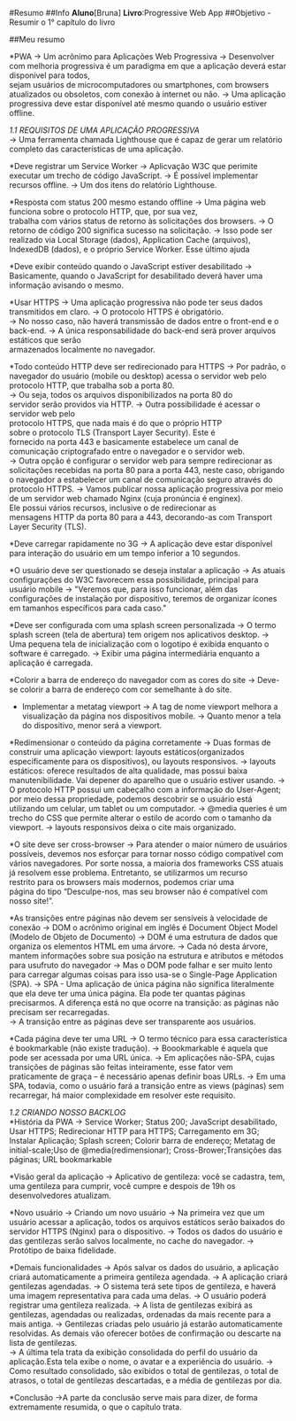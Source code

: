 #Resumo
##Info
**Aluno**[Bruna]
**Livro**:Progressive Web App
##Objetivo
  -Resumir o 1° capítulo do livro


##Meu resumo

*PWA -> Um acrônimo para Aplicações Web Progressiva
     -> Desenvolver	com	melhoria progressiva	 é	 um	 paradigma	 em	 que	 a	 aplicação	 deverá	 estar disponível	 para	 todos,	 
        sejam	 usuários	 de	 microcomputadores	 ou smartphones,	 com	 browsers	 atualizados	 ou	 obsoletos, 
        com conexão	à	internet	ou	não.
     -> Uma	 aplicação	 progressiva	 deve estar	disponível	até	mesmo	quando	o	usuário	estiver	offline.   


*1.1 REQUISITOS DE UMA APLICAÇÃO PROGRESSIVA*   
-> Uma ferramenta	chamada	Lighthouse	que	é	capaz	de	gerar	um	relatório completo	 das	 características	 de	 uma	 aplicação.

*Deve registrar um Service Worker -> Aplicvação W3C que perimite executar um trecho de código JavaScript.
                                  -> É possível implementar recursos offline.
                                  -> Um dos itens do relatório Lighthouse.
                                  

*Resposta	com	status	200	mesmo	estando	offline -> Uma	página	web	funciona	 sobre	 o	protocolo	HTTP,	 que,	por sua	 vez,	 
                                                   trabalha	 com	 vários	 status	 de	 retorno	 às	 solicitações	 dos browsers.
                                                -> O	retorno	de	código	200	significa	sucesso	na	solicitação.
                                                -> Isso	 pode	 ser	 realizado	 via	Local	 Storage	 (dados),	Application
                                                   Cache	(arquivos),	IndexedDB	(dados),	e	o	próprio	Service	Worker. Esse último
                                                   ajuda 
                                                
 *Deve	 exibir	 conteúdo	 quando	 o	 JavaScript	 estiver desabilitado -> Basicamente, quando o JavaScript for desabilitado deverá
                                                                           haver uma informação avisando o mesmo.
                                                                           
 *Usar HTTPS -> Uma	 aplicação	 progressiva	 não	 pode	 ter	 seus	 dados transmitidos	 em	 claro.
             -> O	 protocolo	 HTTPS	 é	 obrigatório.	
             -> No nosso	caso,	não	haverá	transmissão	de	dados	entre	o	front-end	e	o back-end.
             -> A	 única	 responsabilidade	 do	 back-end	 será	 prover arquivos	 estáticos	 que	 serão	 
             armazenados	 localmente	 no navegador.
             
*Todo	 conteúdo	 HTTP	 deve	 ser	 redirecionado	 para HTTPS -> Por	 padrão,	 o	 navegador	 do	 usuário
                                                                 (mobile	ou	desktop)	acessa	o	 servidor	web	pelo	protocolo	HTTP,
                                                                 que	 trabalha	 sob	 a	 porta	 80.	 
                                                              -> Ou	 seja,	 todos	 os	 arquivos disponibilizados	na	porta	80	do  
                                                                 servidor	serão	providos	via	HTTP.
                                                              -> Outra	 possibilidade	 é	 acessar	 o	 servidor	 web	 pelo   
                                                                 protocolo HTTPS,	 que	 nada	 mais	 é	 do	 que	 o	 próprio	 HTTP	 
                                                                 sobre	 o protocolo	 TLS	 (Transport	 Layer	 Security).	 Este	 é	 
                                                                 fornecido	 na porta	 443	 e	 basicamente	 estabelece	 um	 canal	                                                                    de	 comunicação criptografado	entre	o	navegador	e	o	servidor	web.	
                                                              -> Outra	 opção	 é	 configurar	 o	 servidor	 web	 para	 sempre
                                                                 redirecionar	as	solicitações	recebidas	na	porta	80	para	a	porta                                                                    443,	neste	 caso,	 obrigando	 o navegador	 a	 estabelecer um	 canal
                                                                 de comunicação	 seguro	através	 do	 protocolo	 HTTPS. 
                                                              -> Vamos	 publicar	 nossa	 aplicação	 progressiva	 por	 meio	 de	 um
                                                                 servidor	 web	 chamado	 Nginx	 (cuja	 pronúncia	 é	 enginex).	
                                                                 Ele possui	 vários	 recursos, inclusive	 o	 de	 redirecionar	 as	 
                                                                 mensagens HTTP	da	porta	80	para	a	443, decorando-as	com	Transport	
                                                                 Layer Security	(TLS).                                                          
                                                                 	  
                                                                 	

*Deve carregar rapidamente no 3G -> A	aplicação deve	 estar	 disponível	 para	 interação	 do	 usuário	 em	 um	 tempo inferior	 a	 10	 segundos.

*O usuário deve ser	questionado se deseja	instalar a aplicação -> As atuais configurações do W3C favorecem essa possibilidade, principal
                                                                  para usuário mobile
                                                               -> "Veremos	 que,	 para	 isso	 funcionar,	 além	 das	 configurações de
                                                                  instalação	 por	 dispositivo,	 teremos	 de	 organizar	 ícones	 em
                                                                  tamanhos específicos	para	cada	caso."
 
 *Deve	 ser	 configurada	 com	 uma	 splash	 screen personalizada -> O	 termo	 splash	 screen	 (tela	 de	 abertura) tem	 origem	                                                                          nos aplicativos	desktop.
                                                                      -> Uma	pequena	tela	de	inicialização	com o	logotipo	é	exibida	                                                                          enquanto	o	software	é	carregado.
                                                                      -> Exibir	uma	página	intermediária	enquanto	a	aplicação	é
                                                                         carregada.
                                                                         
 *Colorir	 a	 barra	 de	 endereço	 do	 navegador	 com	 as cores	do	site -> Deve-se	 colorir	 a	 barra	 de	 endereço	 com	 cor
semelhante	à	do	site.                  
                                                                      
 * Implementar	a	metatag	viewport -> A	tag		<meta>		de	nome		viewport		melhora	a	visualização	da página	 nos	 dispositivos	                                         mobile.
                                   -> Quanto	 menor	 a	 tela	 do	 dispositivo, menor	será	a	viewport.
                                   
*Redimensionar	o	conteúdo	da	página	corretamente -> Duas formas de construir uma aplicação viewport: layouts estáticos(organizados
                                                        especificamente	para	os	dispositivos),	ou	layouts	responsivos.
                                                     -> layouts estáticos: oferece	 resultados	 de	 alta qualidade, mas	 possui	 baixa	                                                      manutenibilidade. Vai depener do aparelho que o usuário estiver usando. 
                                                     -> O protocolo HTTP possui um cabeçalho com a informação do User-Agent; por	meio	                                                         dessa	 propriedade,	 podemos	 descobrir	 se	 o	usuário está	 utilizando	 um	                                                       celular,	 um	 tablet	 ou	 um	 computador.
                                                     -> @media	queries	é	um	trecho	do	CSS	que	permite	alterar	o estilo	 de	 acordo	                                                         com	 o	 tamanho	 da	 viewport.
                                                     -> layouts	responsivos deixa o cite mais organizado.
                                                     
*O	site	deve	ser	cross-browser -> Para	 atender	 o	maior	 número	 de	 usuários	 possíveis,	devemos
                                     nos	 esforçar	 para	 tornar	 nosso	 código	 compatível	 com	 vários
                                     navegadores.	Por	sorte	nossa,	a	maioria	dos	frameworks	CSS	atuais
                                     já	 resolvem	esse	problema.	Entretanto,	 se	utilizarmos	um	 recurso                  
                                     restrito	 para	 os	 browsers	 mais	 modernos,	 podemos	 criar	 uma               
                                     página	do	 tipo	“Desculpe-nos,	mas	 seu	browser	não	é	compatível com	nosso	 site!”.
                                     
*As	transições	entre	páginas	não	devem	ser	sensíveis	à velocidade	de	conexão -> DOM o  acrônimo	original em	 inglês	
                                                                                   é	 Document	 Object	 Model	 (Modelo	 de	 Objeto	                                                                                      de Documento) 
                                                                                -> DOM	é	uma	estrutura	de	dados	que organiza	 os	                                                                                         elementos HTML	 em	 uma	 árvore.
                                                                                -> Cada	 nó	 desta árvore, mantem	 informações	 sobre	                                                                                    sua	 posição	 na estrutura e 	atributos	e	métodos	                                                                                    para	usufruto	do	navegador
                                                                                -> Mas o DOM pode falhar e ser muito lento para carregar
                                                                                   algumas coisas para isso usa-se o Single-Page                                                                                            Application (SPA).
                                                                                -> SPA - Uma	aplicação	de	única	página não significa
	 	                                                                               literalmente	 que	 ela	deve	 ter	 uma	 única	                                                                                      página.	 Ela pode	 ter	 quantas páginas	                                                                                              precisarmos. A	 diferença	 está	 no	 que ocorre
	                                                                                 na	transição:	as	páginas	não	precisam	ser                                                                                            recarregadas.  
                                                                                -> A	transição	entre	as	páginas	deve	ser	transparente                                                                                    aos	usuários.
                                                                                
*Cada	página	deve	ter	uma	URL -> O	 termo	 técnico	para	essa	característica	é	bookmarkable (não existe tradução).
                                -> Boookmarkable	 é	 aquela que	 pode	 ser	 acessada	 por	 uma	 URL	 única.
                                -> Em	aplicações	não-SPA,	cujas	 transições	de	páginas	são	feitas inteiramente,	esse	fator vem	
	                                 praticamente	de	graça	–	é	necessário apenas	definir	boas	URLs.
                                -> Em	uma	SPA,	todavia,	como	o	usuário fará	a	 transição	entre	as	views	(páginas)	sem	recarregar,                                    há	maior complexidade	em	resolver	este	requisito. 
                                
*1.2 CRIANDO NOSSO BACKLOG*  
*História da PWA -> Service Worker; Status 200; JavaScript desabilitado, Usar HTTPS; Redirecionar HTTP para HTTPS; Carregamento em 3G;
                    Instalar Aplicação; Splash screen; Colorir barra de endereço; Metatag de initial-scale;Uso de @media(redimensionar);
                    Cross-Brower;Transições das páginas; URL bookmarkable
                    
*Visão	geral	da	aplicação -> Aplicativo de gentileza: você se cadastra, tem, uma gentileza para cumprir, você cumpre e despois de 
                               19h os desenvolvedores atualizam.

 
*Novo	usuário -> Criando um novo usuário
              -> Na	primeira	vez	que	um	usuário	acessar	a	aplicação,	 todos	os arquivos	estáticos	serão	baixados	do	servidor HTTPS
	               (Nginx)	para o	 dispositivo.
             -> Todos	 os	 dados	 do	 usuário	 e	 das	 gentilezas	 serão	 salvos localmente,	 no	 cache do	 navegador.
             -> Protótipo	de	baixa	fidelidade.
	 
    
 *Demais funcionalidades -> Após	 salvar	 os	 dados	 do	 usuário,	 a	 aplicação	 criará automaticamente	 a	 primeira	gentileza
                            agendada.
                         -> A	aplicação	criará	gentilezas	agendadas. 
                         -> O	sistema terá	 sete	 tipos	 de	 gentileza,	 e	 haverá	 uma	 imagem	 representativa para	cada	uma	                                 delas.
                         -> O	usuário	 poderá registrar	uma	gentileza	realizada.
                         -> A	 lista	 de	 gentilezas	 exibirá	 as	 gentilezas,	 agendadas	 ou realizadas,	ordenadas	da	mais	                                   recente	para	a	mais	antiga.
                         -> Gentilezas	 criadas	 pelo	 usuário	 já estarão	automaticamente	resolvidas. As	demais	vão	oferecer	                                 botões de	 confirmação	 ou	 descarte	 na	 lista	 de	 gentilezas.	
                         -> A	última	tela	trata	da	exibição	consolidada	do	perfil	do	usuário da	aplicação.Esta	 tela	 exibe	 o	                          nome,	 o	 avatar	 e	 a	 experiência	 do	 usuário.
                         -> Como	 resultado	consolidado,	 são	exibidos	o	 total	de	gentilezas,	o total	 de	 atrasos,	 o	 total	                             de	 gentilezas	 descartadas,	 e	 a	 média	 de gentilezas	por	dia.


*Conclusão ->A parte da conclusão serve mais para dizer, de forma extremamente resumida, o que o capítulo trata.
                                                                                

	    
                             
                              


  
